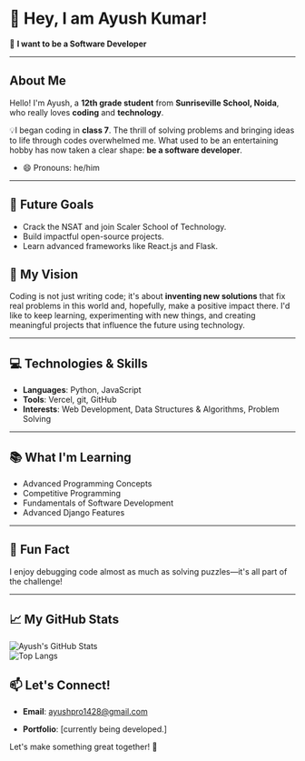 # 👋 Hey, I am Ayush Kumar!


🌟 **I want to be a Software Developer**

---
## About Me
Hello! I'm Ayush, a **12th grade student** from **Sunriseville School, Noida**, who really loves **coding** and **technology**.


💡I began coding in **class 7**. The thrill of solving problems and bringing ideas to life through codes overwhelmed me. What used to be an entertaining hobby has now taken a clear shape: **be a software developer**.

- 😄 Pronouns: he/him  

---

## 🥅 Future Goals  
- Crack the NSAT and join Scaler School of Technology.  
- Build impactful open-source projects.  
- Learn advanced frameworks like React.js and Flask.  



## 🚀 My Vision

Coding is not just writing code; it's about **inventing new solutions** that fix real problems in this world and, hopefully, make a positive impact there. I'd like to keep learning, experimenting with new things, and creating meaningful projects that influence the future using technology.

---

## 💻 Technologies & Skills


- **Languages**: Python, JavaScript
- **Tools**: Vercel, git, GitHub
- **Interests**: Web Development, Data Structures & Algorithms, Problem Solving


---


## 📚 What I'm Learning


- Advanced Programming Concepts
- Competitive Programming
- Fundamentals of Software Development
- Advanced Django Features

---

## 🌟 Fun Fact

I enjoy debugging code almost as much as solving puzzles—it's all part of the challenge!

---

## 📈 My GitHub Stats  
![Ayush's GitHub Stats](https://github-readme-stats.vercel.app/api?username=AYUSH-pro-grammer&show_icons=true&theme=radical)  
![Top Langs](https://github-readme-stats.vercel.app/api/top-langs/?username=AYUSH-pro-grammer&layout=compact&theme=radical)




## 📫 Let's Connect!

- **Email**: ayushpro1428@gmail.com


- **Portfolio**: [currently being developed.]


Let's make something great together! 🚀

<!---
AYUSH-pro-grammer/AYUSH-pro-grammer is a ✨ special ✨ repository because its `README.md` (this file) appears on your GitHub profile.
You can click the Preview link to take a look at your changes.
--->
